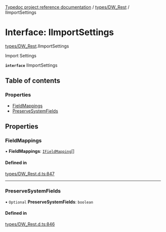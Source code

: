 [Typedoc project reference documentation](../README.md) / [types/DW_Rest](../modules/types_dw_rest.md) / IImportSettings

# Interface: IImportSettings

[types/DW_Rest](../modules/types_dw_rest.md).IImportSettings

Import Settings

**`interface`** IImportSettings

## Table of contents

### Properties

- [FieldMappings](types_dw_rest.iimportsettings.md#fieldmappings)
- [PreserveSystemFields](types_dw_rest.iimportsettings.md#preservesystemfields)

## Properties

### FieldMappings

• **FieldMappings**: [`IFieldMapping`](types_dw_rest.ifieldmapping.md)[]

#### Defined in

[types/DW_Rest.d.ts:847](https://github.com/DocuWare/REST-Sample-TS/blob/828b3d4/src/types/DW_Rest.d.ts#L847)

___

### PreserveSystemFields

• `Optional` **PreserveSystemFields**: `boolean`

#### Defined in

[types/DW_Rest.d.ts:846](https://github.com/DocuWare/REST-Sample-TS/blob/828b3d4/src/types/DW_Rest.d.ts#L846)

